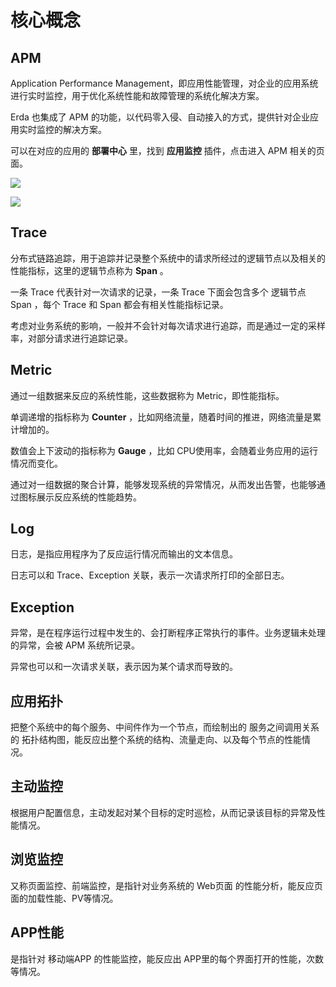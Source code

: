 # 核心概念

## APM
Application Performance Management，即应用性能管理，对企业的应用系统进行实时监控，用于优化系统性能和故障管理的系统化解决方案。

Erda 也集成了 APM 的功能，以代码零入侵、自动接入的方式，提供针对企业应用实时监控的解决方案。

可以在对应的应用的 **部署中心** 里，找到 **应用监控** 插件，点击进入 APM 相关的页面。

![](https://terminus-paas.oss-cn-hangzhou.aliyuncs.com/paas-doc/2021/08/23/b1386723-088b-4097-9a3e-359d780f1b9c.png)

![](https://terminus-paas.oss-cn-hangzhou.aliyuncs.com/paas-doc/2021/08/23/4a836763-cfd8-4891-b129-a37d491437f1.png)

## Trace
分布式链路追踪，用于追踪并记录整个系统中的请求所经过的逻辑节点以及相关的性能指标，这里的逻辑节点称为 **Span** 。

一条 Trace 代表针对一次请求的记录，一条 Trace 下面会包含多个 逻辑节点 Span ，每个 Trace 和 Span 都会有相关性能指标记录。

考虑对业务系统的影响，一般并不会针对每次请求进行追踪，而是通过一定的采样率，对部分请求进行追踪记录。

## Metric
通过一组数据来反应的系统性能，这些数据称为 Metric，即性能指标。

单调递增的指标称为 **Counter** ，比如网络流量，随着时间的推进，网络流量是累计增加的。

数值会上下波动的指标称为 **Gauge** ，比如 CPU使用率，会随着业务应用的运行情况而变化。

通过对一组数据的聚合计算，能够发现系统的异常情况，从而发出告警，也能够通过图标展示反应系统的性能趋势。

## Log
日志，是指应用程序为了反应运行情况而输出的文本信息。

日志可以和 Trace、Exception 关联，表示一次请求所打印的全部日志。

## Exception
异常，是在程序运行过程中发生的、会打断程序正常执行的事件。业务逻辑未处理的异常，会被 APM 系统所记录。

异常也可以和一次请求关联，表示因为某个请求而导致的。

## 应用拓扑
把整个系统中的每个服务、中间件作为一个节点，而绘制出的 服务之间调用关系的 拓扑结构图，能反应出整个系统的结构、流量走向、以及每个节点的性能情况。

## 主动监控
根据用户配置信息，主动发起对某个目标的定时巡检，从而记录该目标的异常及性能情况。

## 浏览监控
又称页面监控、前端监控，是指针对业务系统的 Web页面 的性能分析，能反应页面的加载性能、PV等情况。

## APP性能
是指针对 移动端APP 的性能监控，能反应出 APP里的每个界面打开的性能，次数等情况。
